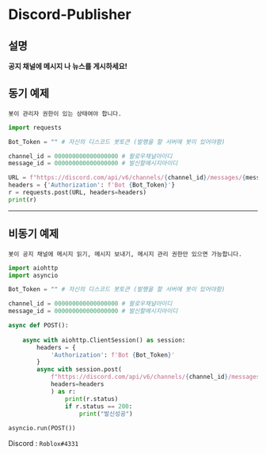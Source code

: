 # Discord-Publisher

## 설명
**공지 채널에 메시지 나 뉴스를 게시하세요!**

## 동기 예제
`봇이 관리자 권한이 있는 상태여야 합니다.`
```py
import requests

Bot_Token = "" # 자신의 디스코드 봇토큰 (발행을 할 서버에 봇이 있어야함)

channel_id = 000000000000000000 # 팔로우채널아이디
message_id = 000000000000000000 # 발신할메시지아이디

URL = f"https://discord.com/api/v6/channels/{channel_id}/messages/{message_id}/crosspost"
headers = {'Authorization': f'Bot {Bot_Token}'}
r = requests.post(URL, headers=headers)
print(r)
```
---
## 비동기 예제
`봇이 공지 채널에 메시지 읽기, 메시지 보내기, 메시지 관리 권한만 있으면 가능합니다.`
```py
import aiohttp
import asyncio

Bot_Token = "" # 자신의 디스코드 봇토큰 (발행을 할 서버에 봇이 있어야함)

channel_id = 000000000000000000 # 팔로우채널아이디
message_id = 000000000000000000 # 발신할메시지아이디

async def POST():
    
    async with aiohttp.ClientSession() as session:
        headers = {
            'Authorization': f'Bot {Bot_Token}'
        }
        async with session.post(
            f"https://discord.com/api/v6/channels/{channel_id}/messages/{message_id}/crosspost",
            headers=headers
            ) as r:
                print(r.status)
                if r.status == 200:
                    print("발신성공")
                    
asyncio.run(POST())
```

Discord : `Roblox#4331`
